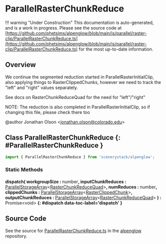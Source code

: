 # ParallelRasterChunkReduce

!!! warning "Under Construction"
    This documentation is auto-generated, and is a work in progress. Please see the source code at
    [https://github.com/phetsims/alpenglow/blob/main/js/parallel/raster-clip/ParallelRasterChunkReduce.ts](https://github.com/phetsims/alpenglow/blob/main/js/parallel/raster-clip/ParallelRasterChunkReduce.ts) for the most up-to-date information.

## Overview

We continue the segmented reduction started in ParallelRasterInitialClip, also applying things to RasterClippedChunks,
however we need to track the "left" and "right" values separately.

See docs on RasterChunkReduceQuad for the need for "left"/"right"

NOTE: The reduction is also completed in ParallelRasterInitialClip, so if changing this file, please check there too

@author Jonathan Olson &lt;jonathan.olson@colorado.edu&gt;

## Class ParallelRasterChunkReduce {: #ParallelRasterChunkReduce }


```js
import { ParallelRasterChunkReduce } from 'scenerystack/alpenglow';
```
### Static Methods

#### dispatch( workgroupSize : <span style="font-weight: 400;"><span style="color: hsla(calc(var(--md-hue) + 180deg),80%,40%,1);">number</span></span>, inputChunkReduces : <span style="font-weight: 400;">[ParallelStorageArray](../alpenglow/ParallelStorageArray.md)&lt;[RasterChunkReduceQuad](../alpenglow/RasterChunkReduceQuad.md)&gt;</span>, numReduces : <span style="font-weight: 400;"><span style="color: hsla(calc(var(--md-hue) + 180deg),80%,40%,1);">number</span></span>, clippedChunks : <span style="font-weight: 400;">[ParallelStorageArray](../alpenglow/ParallelStorageArray.md)&lt;[RasterClippedChunk](../alpenglow/RasterClippedChunk.md)&gt;</span>, outputChunkReduces : <span style="font-weight: 400;">[ParallelStorageArray](../alpenglow/ParallelStorageArray.md)&lt;[RasterChunkReduceQuad](../alpenglow/RasterChunkReduceQuad.md)&gt;</span> ) : <span style="font-weight: 400;">Promise&lt;<span style="color: hsla(calc(var(--md-hue) + 180deg),80%,40%,1);">void</span>&gt;</span> {: #dispatch data-toc-label='dispatch' }



## Source Code

See the source for [ParallelRasterChunkReduce.ts](https://github.com/phetsims/alpenglow/blob/main/js/parallel/raster-clip/ParallelRasterChunkReduce.ts) in the [alpenglow](https://github.com/phetsims/alpenglow) repository.
